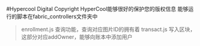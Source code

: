 #Hypercool Digital Copyright
HyperCool能够很好的保护您的版权信息
能够运行的脚本在fabric_controllers文件夹中
> enrollment.js 查询功能，查询对应图片ID的拥有着
> transact.js 写入区块，这部分对应addOwner，能够向账本中添加用户